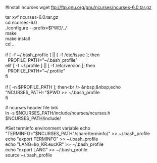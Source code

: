 #Install ncurses
wget ftp://ftp.gnu.org/gnu/ncurses/ncurses-6.0.tar.gz

tar xvf ncurses-6.0.tar.gz<br />
cd ncurses-6.0<br />
./configure --prefix=$PWD/../<br />
make<br />
make install<br />
cd ..<br />
<br />
if [ -f ~/.bash_profile ] || [ -f /etc/issue ]; then<br />
&nbsp;&nbsp;PROFILE_PATH="~/.bash_profile"<br />
elif [ -f ~/.profile ] || [ -f /etc/version ]; then<br />
&nbsp;&nbsp;PROFILE_PATH="~/.profile"<br />
fi<br />
<br />
if [ -n $PROFILE_PATH ]; then<br />
&nbsp;&nbsp;echo "NCURSES_PATH="$PWD >> ~/.bash_profile<br />
fi

&#35; ncurses header file link<br />
ln -s $NCURSES_PATH/include/ncurses/ncurses.h $NCURSES_PATH/include/<br />

#Set terminfo environment variable
echo "TERMINFO="$NCURSES_PATH"/share/terminfo/" >> ~/.bash_profile<br />
echo "export TERMINFO" >> ~/.bash_profile<br />
echo "LANG=ko_KR.eucKR" >> ~/.bash_profile<br />
echo "export LANG" >> ~/.bash_profile<br />
source ~/.bash_profile
